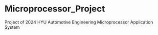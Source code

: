 # Microprocessor_Project
Project of 2024 HYU Automotive Engineering Microprocessor Application System
